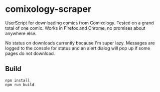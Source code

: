 # comixology-scraper
UserScript for downloading comics from Comixology. Tested on a grand total of one comic. Works in Firefox and Chrome, no promises about anywhere else.

No status on downloads currently because I'm super lazy. Messages are logged to the console for status and an alert dialog will pop up if some pages do not download.

## Build
```
npm install
npm run build
```
